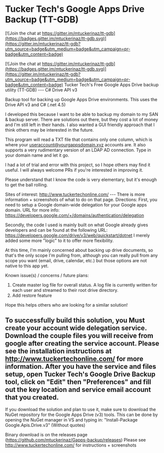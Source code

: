 # Tucker Tech's Google Apps Drive Backup (TT-GDB)

[![Join the chat at https://gitter.im/mtuckerinaz/tt-gdb](https://badges.gitter.im/mtuckerinaz/tt-gdb.svg)](https://gitter.im/mtuckerinaz/tt-gdb?utm_source=badge&utm_medium=badge&utm_campaign=pr-badge&utm_content=badge)

[![Join the chat at https://gitter.im/mtuckerinaz/tt-gdb](https://badges.gitter.im/mtuckerinaz/tt-gdb.svg)](https://gitter.im/mtuckerinaz/tt-gdb?utm_source=badge&utm_medium=badge&utm_campaign=pr-badge&utm_content=badge)
Tucker Tech's Free Google Apps Drive backup utility (TT-GDB) --- C# Drive API v3

Backup tool for backing up Google Apps Drive environments. This uses the Drive API v3 and C# (.net 4.5)

I developed this because I want to be able to backup my domain to my SAN & backup server. There are solutions out there, but they cost a lot of money and I'm still left in their hands. I also wanted a GUI friendly approach that I think others may be interested in the future.

This program will read a TXT file that contains only one column, which is where your useraccount@yourgappsdomain.xyz accounts are. It also supports a very rudimentary version of an LDAP AD connection. Type in your domain name and let it go.

I had a lot of trial and error with this project, so I hope others may find it useful. I will always welcome PRs if you're interested in improving it.

Please understand that I know the code is very elementary, but it's enough to get the ball rolling.

Sites of interest: http://www.tuckertechonline.com/ --- There is more information + screenshots of what to do on that page.
Directions: First, you need to setup a Google domain-wide delegation for your Google apps domain. URL for more info: https://developers.google.com/+/domains/authentication/delegation

Secondly, the code I used is mainly built on what Google already gives developers and can be found at the following URL: https://developers.google.com/drive/v3/web/quickstart/dotnet
I merely added some more "logic" to it to offer more flexibility.

At this time, I'm mainly concerned about backing up drive documents, so that's the only scope I'm pulling from, although you can really pull from any scope you want (email, drive, calendar, etc.) but those options are not native to this app yet.

Known issue(s) / concerns / future plans:

1. Create master log file for overall status. A log file is currently written for each user and streamed to their root drive directory.
2. Add restore feature

Hope this helps others who are looking for a similar solution!

To successfully build this solution, you Must create your account wide delegation service. Download the couple files you will receive from google after creating the service account. Please see the installation instructions at http://www.tuckertechonline.com/ for more information. After you have the service and files setup, open Tucker Tech's Google Drive Backup tool, click on "Edit" then "Preferences" and fill out the key location and service email account that you created.
--
If you download the solution and plan to use it, make sure to download the NuGet repository for the Google Apps Drive (v3) tools. This can be done by opening the NuGet manager in VS and typing in: "Install-Package Google.Apis.Drive.v3" (Without quotes)

Binary download is on the releases page (https://github.com/mtuckerinaz/Gapps-backup/releases)
Please see http://www.tuckertechonline.com/ for instructions + screenshots
